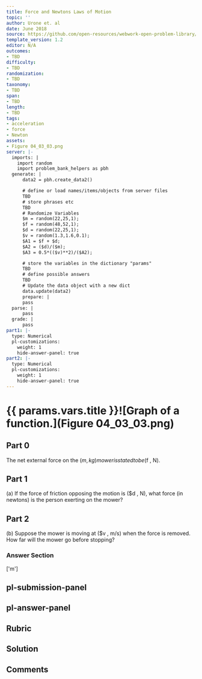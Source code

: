 ```yaml
---
title: Force and Newtons Laws of Motion
topic: ''
author: Urone et. al
date: June 2018
source: https://github.com/open-resources/webwork-open-problem-library/tree/master/Contrib/BrockPhysics/College_Physics_Urone/4.Dynamics_Force_and_Newtons_Laws_of_Motion/Newtons_Second_Law_of_Motion_Concept_of_a_System/NU_U17-04-03-005.pg
template_version: 1.2
editor: N/A
outcomes:
- TBD
difficulty:
- TBD
randomization:
- TBD
taxonomy:
- TBD
span:
- TBD
length:
- TBD
tags:
- acceleration
- force
- Newton
assets:
- Figure 04_03_03.png
server: |-
  imports: |
    import random
    import problem_bank_helpers as pbh
  generate: |
      data2 = pbh.create_data2()

      # define or load names/items/objects from server files
      TBD
      # store phrases etc
      TBD
      # Randomize Variables
      $m = random(22,25,1);
      $f = random(48,52,1);
      $d = random(22,25,1);
      $v = random(1.3,1.6,0.1);
      $A1 = $f + $d;
      $A2 = ($d)/($m);
      $A3 = 0.5*(($v)**2)/($A2);

      # store the variables in the dictionary "params"
      TBD
      # define possible answers
      TBD
      # Update the data object with a new dict
      data.update(data2)
      prepare: |
      pass
  parse: |
      pass
  grade: |
      pass
part1: |-
  type: Numerical
  pl-customizations:
    weight: 1
    hide-answer-panel: true
part2: |-
  type: Numerical
  pl-customizations:
    weight: 1
    hide-answer-panel: true
---
```


# {{ params.vars.title }}![Graph of a function.](Figure 04_03_03.png)

## Part 0 
The net external force on the ($m , kg) mower is stated to be ($f , N). 
## Part 1 
(a) If the force of friction opposing the motion is ($d , N), what force  (in newtons) is the person exerting on the mower? 
## Part 2 
(b) Suppose the mower is moving at ($v , m/s) when the force  is removed. How far will the mower go before stopping? 


### Answer Section 
['m']

## pl-submission-panel 


## pl-answer-panel 


## Rubric 


## Solution 


## Comments 


